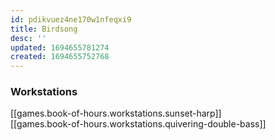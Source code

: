 ```yaml
---
id: pdikvuez4ne170w1nfeqxi9
title: Birdsong
desc: ''
updated: 1694655781274
created: 1694655752768
---
```


### Workstations

[[games.book-of-hours.workstations.sunset-harp]]  
[[games.book-of-hours.workstations.quivering-double-bass]]  
